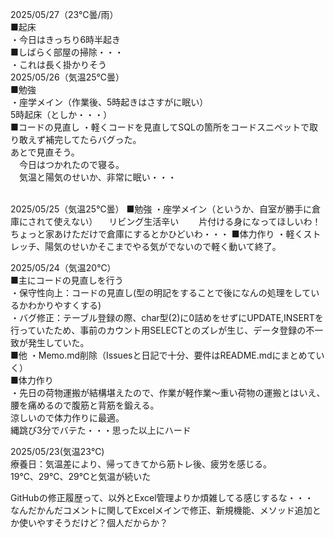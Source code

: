 2025/05/27（23℃曇/雨）<br>
■起床<br>
・今日はきっちり6時半起き<br>
■しばらく部屋の掃除・・・<br>
・これは長く掛かりそう<br>
2025/05/26（気温25℃曇）<br>
■勉強<br>
・座学メイン（作業後、5時起きはさすがに眠い）<br>
5時起床（としか・・・）  <br>
■コードの見直し
・軽くコードを見直してSQLの箇所をコードスニペットで取り敢えず補完してたらバグった。<br>
  あとで見直そう。<br>
　今日はつかれたので寝る。<br>
　気温と陽気のせいか、非常に眠い・・・

<br>
2025/05/25（気温25℃曇）  
■勉強  
・座学メイン（というか、自室が勝手に倉庫にされて使えない）  
 　リビング生活辛い  
　　片付ける身になってほしいわ！  
   ちょっと家あけただけで倉庫にするとかひどいわ・・・  
■体力作り  
・軽くストレッチ、陽気のせいかそこまでやる気がでないので軽く動いて終了。

2025/05/24（気温20℃）  
■主にコードの見直しを行う  
・保守性向上：コードの見直し(型の明記をすることで後になんの処理をしているかわかりやすくする)  
・バグ修正：テーブル登録の際、char型(2)に0詰めをせずにUPDATE,INSERTを行っていたため、事前のカウント用SELECTとのズレが生じ、データ登録の不一致が発生していた。  
■他
・Memo.md削除（Issuesと日記で十分、要件はREADME.mdにまとめていく）  
■体力作り  
・先日の荷物運搬が結構堪えたので、作業が軽作業～重い荷物の運搬とはいえ、腰を痛めるので腹筋と背筋を鍛える。  
 涼しいので体力作りに最適。  
 縄跳び3分でバテた・・・思った以上にハード
 
2025/05/23(気温23℃)  
療養日：気温差により、帰ってきてから筋トレ後、疲労を感じる。  
19℃、29℃、29℃と気温が続いた  
  
  GitHubの修正履歴って、以外とExcel管理よりか煩雑してる感じするな・・・  
  なんだかんだコメントに関してExcelメインで修正、新規機能、メソッド追加とか使いやすそうだけど？個人だからか？  
